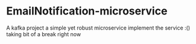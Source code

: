 # EmailNotification-microservice

A kafka project
a simple yet robust microservice
implement the service :()
taking bit of a break right now 
